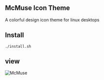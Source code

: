 ## McMuse Icon Theme
A colorful design icon theme for linux desktops

## Install

`./install.sh`

## view
![McMuse](https://github.com/yeyushengfan258/Citrus-icon-theme/blob/master/view.png?raw=true)
